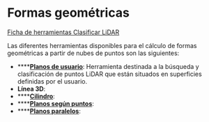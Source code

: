 # Formas geométricas

[Ficha de herramientas Clasificar LiDAR](../../fichas-de-herramientas/ficha-de-herramientas-clasificar-lidar.md)

Las diferentes herramientas disponibles para el cálculo de formas geométricas a partir de nubes de puntos son las siguientes:

* \*\*\*\*[**Planos de usuario**](buscar-puntos-sobre-planos.md): Herramienta destinada a la búsqueda y clasificación de puntos LiDAR que están situados en superficies definidas por el usuario.
* **Línea 3D**:
* \*\*\*\*[**Cilindro**](buscar-puntos-sobre-un-cilindro.md):
* \*\*\*\*[**Planos según puntos**](calcular-planos-a-partir-de-puntos.md):
* \*\*\*\*[**Planos paralelos**](buscar-planos-paralelos.md):

